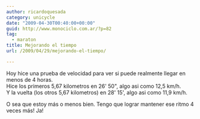 ```yaml
---
author: ricardoquesada
category: unicycle
date: "2009-04-30T00:40:00+00:00"
guid: http://www.monociclo.com.ar/?p=82
tag:
  - maraton
title: Mejorando el tiempo
url: /2009/04/29/mejorando-el-tiempo/

---
```

Hoy hice una prueba de velocidad para ver si puede realmente llegar en menos de 4 horas.  
Hice los primeros 5,67 kilometros en 26' 50", algo asi como 12,5 km/h.  
Y la vuelta (los otros 5,67 kilometros) en 28' 15', algo asi como 11,9 km/h.

O sea que estoy más o menos bien. Tengo que lograr mantener ese ritmo 4 veces más! Ja!
